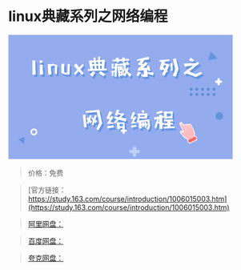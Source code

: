 # linux典藏系列之网络编程

![img](../../../assets/study163/free/18f5b44e-5393-4c1e-a831-e16313c8f160.png)

> 价格：免费

> [官方链接：https://study.163.com/course/introduction/1006015003.htm](https://study.163.com/course/introduction/1006015003.htm)

> [阿里网盘：]()

> [百度网盘：]()

> [夸克网盘：]()
